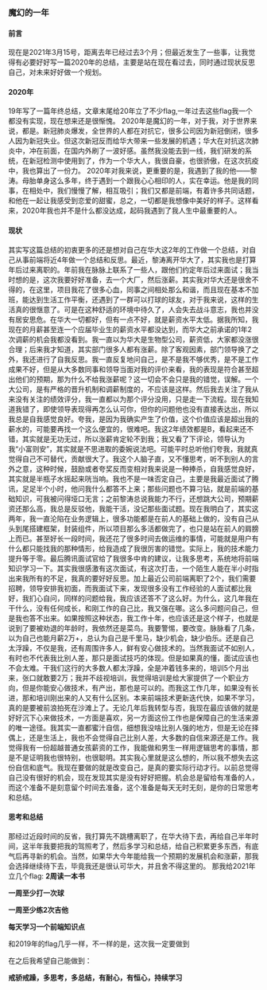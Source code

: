 ### 魔幻的一年

#### 前言
现在是2021年3月15号，距离去年已经过去3个月；但最近发生了一些事，让我觉得有必要好好写一篇2020年的总结，主要是站在现在看过去，同时通过现状反思自己，对未来好好做一个规划。

#### 2020年
19年写了一篇年终总结，文章末尾给20年立了不少flag,一年过去这些flag我一个都没有实现，现在想来还是很惭愧。
2020年是魔幻的一年，对于我，对于世界来说，都是。新冠肺炎爆发，全世界的人都在对抗它，很多公司因为新冠倒闭，很多人因为新冠失业。但这次新冠反而给华大带来一些发展的机遇；华大在对抗这次肺炎中，冲在前面，在国内外刷了一波好感。虽然我没能去到一线，我们研发的系统，在新冠检测中使用到了，作为一个华大人，我很自豪，也很骄傲，在这次抗疫中，我也算出了一份力。
2020年对我来说，更重要的是，我遇到了我的他——黎涛。母胎单身这么多年，终于遇到一个跟我心心相印的人，实在幸运。他是我的同事，在相处中，我们慢慢了解，相互吸引；我们又都是前端，有着许多共同话题，和他在一起让我感受到恋爱的甜蜜，总之，一切都是我想像中美好的样子。这样看来，2020年我也并不是什么都没达成，起码我遇到了我人生中最重要的人。

#### 现状
其实写这篇总结的初衷更多的还是想对自己在华大这2年的工作做一个总结，对自己从事前端将近4年做一个总结和反思。最近，黎涛离开华大了，其实我也是打算年后过来离职的。年前我在脉脉上联系了一些人，跟他们约定年后过来面试；我当时想的是，这次我要好好准备，去一个大厂，然后涨薪。其实我对华大还是很舍不得的，在这里，项目我花了很多心血，同事之间相处那么和谐，而且现在基本不加班，能达到生活工作平衡，还遇到了一群可以打球的球友，对于我来说，这样的生活真的很惬意了。可是在这种舒适的环境中待久了，人会失去战斗意志，我也并没有居安思危。在华大一切都好，但有一点不好，就是薪资水平太低。据我所知，我现在的月薪甚至连一个应届毕业生的薪资水平都没达到，而华大之前承诺的1年2次调薪的机会我都没看到。我一直以为华大是生物型公司，薪资低，大家都没涨很合理；后来我才知道，其实部门很多人都有涨薪。除了客观因素，部门领导换了之外，我还进行了自我反思。我一直反复地问自己，是不是我不够优秀，是不是工作成果不好，但是从大多数同事和领导当面对我的评价来看，我的表现是符合甚至超出他们的预期，那为什么不给我涨薪呢？这一切会不会只是我的错觉，误解。一个大公司，是有严格的晋升机制和调薪制度的，不应该是这样。然后我去关注了我从来没有关注的绩效评分，我一直都以为那个评分没用，只是走一下流程。现在我知道我错了，即使领导表现得再怎么认可你，但你的问题他也没有直接表达出，所以我总是自我感觉良好。夸我，是因为我确实产生了价值，这个价值应该是超出我的薪水的，可能要再找一个这么便宜的，很难吧。我这2年绩效都是B，看起来还不错，其实就是无功无过，所以涨薪肯定轮不到我；我又看了下评论，领导认为我“小富则安”，其实就是不思进取的委婉说法吧。可能平时总听他们夸我，我就真觉得自己不可替代，贡献很大了。我这个人脑子直，又不懂思考，听不到别人的言外之意，这种时候，鼓励或者夸奖反而变相对我来说是一种捧杀，自我感觉良好，其实就是半瓶子水摇起来咣当响。我也不是一味否定自己，主要是我最近面试了腾讯，足足半个小时，他问我什么都答不上来；那些问题也不算刁钻，就是前端的基础知识，可我被问得垭口无言；之前黎涛总说我能力不行，还想跳大公司，预期薪资还那么高，我总是反驳他，我能干活，没记那些面试题。现在我明白了，其实这两年，我一直沦陷在业务逻辑上，很多功能都是在前人的基础上做的，没有自己从头到尾搭建框架，封装组件，所以项目那么多活都做完了，也只是站在前人的肩膀上而已。甚至好长一段时间，我还花了很多时间去做运维的事情，可能就是用户有什么都只能找我的那种情形，给我造成了我很厉害的错觉。实际上，我的技术能力提升等于零。最后腾讯面试官给了我很多中肯的建议，让我多思考，系统地将前端知识学习一下。其实我很感激有这次面试，有这次打击，一个陌生人能在半小时指出来我所有的不足，我真的要好好反思。加上最近公司前端离职了2个，我们需要招聘，领导安排我初面，而我面试下来，发现很多没有工作经验的人面试都比我好，我扪心自问，同样的问题给我，我应该还答不了这么好。为什么，这几年我在干什么，没有任何成长，和刚工作的自己比，我又强在哪。这么多问题问自己，但是我也答不出来。如果按照这种状态，我工作十年，也应该还是这个样子，也就是说到了要被劝退的年龄时，我依然还是菜鸟。我要警惕，要改变。脉脉看了几条，以为自己也能月薪2万+，总认为自己是千里马，缺少机会，缺少伯乐。还是自己太浮躁，不仅是我，还有周围许多人，鲜有安心做技术的。当然我面试不如别人，有时也不代表我比别人差，那只是面试技巧的体现。但是如果真的懂，面试应该也不会太难。干我们这行的大多数人都太浮躁，全是冲着钱多来的，培训5个月出来，张口就敢要2万；我并不歧视培训，我觉得培训是给大家提供了一个职业方向，但是你能安心做技术，有产出，那也是可以的。而我这工作几年，如果没有长进，那和培训刚出来的人又有什么区别。本来前端技术更新迭代快，如果不学习，真的是要被前浪拍死在沙滩上了。无论几年后我转型与否，我现在最应该做的就是好好沉下心来做技术，一方面是喜欢，另一方面这份工作也是保障自己的生活来源的唯一途径。我其实一直都蜜汁自信，细想我没啥比别人强的地方，但是无论在择偶上，还是生活上，我也不会觉得自己比别人差，大多数的自信来源还是工作。我觉得我有一份超越普通女孩薪资的工作，我能做和男生一样用逻辑思考的事情，那是不是证明我也很特别，也很聪明。其实我心里就是这么想的，所以我不想失去这份自信和底气。我现在要做的就是改变自己，是真的要实际行动才行。以前总觉得自己没有很好的机会，现在发现其实是没有好好把握。机会总是留给有准备的人，而这个准备不是刻意留个时间去准备，这个准备是每天无时无刻，是你的日常思考和总结。

#### 思考和总结
那经过近段时间的反省，我打算先不跳槽离职了，在华大待下去，再给自己半年时间，这半年我要把我的驾照考了，然后多学习和总结，给自己积累更多东西，有底气后再寻新的机会。当然，如果华大今年能给我一个预期的发展机会和涨薪，那我会选择继续待下去，毕竟我还是很认可华大，并且舍不得这里的。
那我给2021年立几个flag:
**2周读一本书**

**一周至少打一次球**

**一周至少练2次吉他**

**每天学习一个前端知识点**

和2019年的flag几乎一样，不一样的是，这次我一定要做到

在之后我希望自己能做到：

**戒骄戒躁，多思考，多总结，有耐心，有恒心，持续学习**
